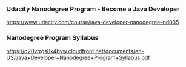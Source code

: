 ### Udacity Nanodegree Program - Become a Java Developer
https://www.udacity.com/course/java-developer-nanodegree–nd035  

### Nanodegree Program Syllabus
https://d20vrrgs8k4bvw.cloudfront.net/documents/en-US/Java+Developer+Nanodegree+Program+Syllabus.pdf
